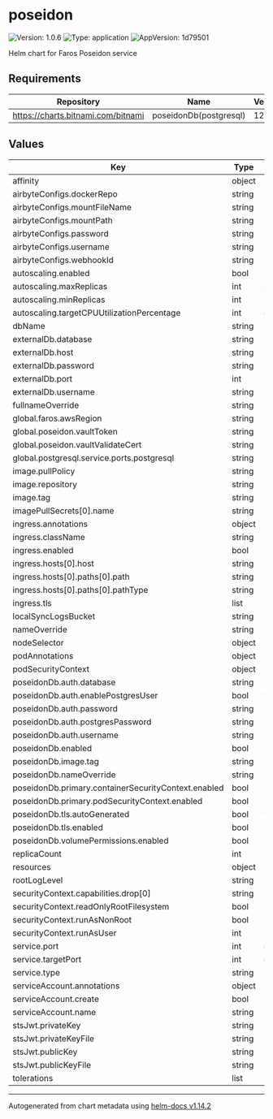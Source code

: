 # poseidon

![Version: 1.0.6](https://img.shields.io/badge/Version-1.0.6-informational?style=flat-square) ![Type: application](https://img.shields.io/badge/Type-application-informational?style=flat-square) ![AppVersion: 1d79501](https://img.shields.io/badge/AppVersion-1d79501-informational?style=flat-square)

Helm chart for Faros Poseidon service

## Requirements

| Repository | Name | Version |
|------------|------|---------|
| https://charts.bitnami.com/bitnami | poseidonDb(postgresql) | 12.2.2 |

## Values

| Key | Type | Default | Description |
|-----|------|---------|-------------|
| affinity | object | `{}` |  |
| airbyteConfigs.dockerRepo | string | `""` |  |
| airbyteConfigs.mountFileName | string | `"connectors-configs.zip"` |  |
| airbyteConfigs.mountPath | string | `"/etc/airbyte"` |  |
| airbyteConfigs.password | string | `""` |  |
| airbyteConfigs.username | string | `"NOT_DEFINED"` |  |
| airbyteConfigs.webhookId | string | `""` |  |
| autoscaling.enabled | bool | `false` |  |
| autoscaling.maxReplicas | int | `3` |  |
| autoscaling.minReplicas | int | `1` |  |
| autoscaling.targetCPUUtilizationPercentage | int | `80` |  |
| dbName | string | `"poseidon-db"` |  |
| externalDb.database | string | `nil` |  |
| externalDb.host | string | `nil` |  |
| externalDb.password | string | `nil` |  |
| externalDb.port | int | `5432` |  |
| externalDb.username | string | `nil` |  |
| fullnameOverride | string | `""` |  |
| global.faros.awsRegion | string | `"NOT_DEFINED"` |  |
| global.poseidon.vaultToken | string | `"hvs.not_defined"` |  |
| global.poseidon.vaultValidateCert | string | `"true"` |  |
| global.postgresql.service.ports.postgresql | string | `"5432"` |  |
| image.pullPolicy | string | `"IfNotPresent"` |  |
| image.repository | string | `"farosai/poseidon"` |  |
| image.tag | string | `"1d79501a43e7954530632143817ce05aa7a236a8"` |  |
| imagePullSecrets[0].name | string | `"dockerhub"` |  |
| ingress.annotations | object | `{}` |  |
| ingress.className | string | `""` |  |
| ingress.enabled | bool | `false` |  |
| ingress.hosts[0].host | string | `"poseidon.local"` |  |
| ingress.hosts[0].paths[0].path | string | `"/"` |  |
| ingress.hosts[0].paths[0].pathType | string | `"ImplementationSpecific"` |  |
| ingress.tls | list | `[]` |  |
| localSyncLogsBucket | string | `""` |  |
| nameOverride | string | `""` |  |
| nodeSelector | object | `{}` |  |
| podAnnotations | object | `{}` |  |
| podSecurityContext | object | `{}` |  |
| poseidonDb.auth.database | string | `"poseidondb"` |  |
| poseidonDb.auth.enablePostgresUser | bool | `true` |  |
| poseidonDb.auth.password | string | `"poseidon"` |  |
| poseidonDb.auth.postgresPassword | string | `"admin"` |  |
| poseidonDb.auth.username | string | `"poseidon"` |  |
| poseidonDb.enabled | bool | `true` |  |
| poseidonDb.image.tag | string | `"14.7.0"` |  |
| poseidonDb.nameOverride | string | `"poseidon-db"` |  |
| poseidonDb.primary.containerSecurityContext.enabled | bool | `false` |  |
| poseidonDb.primary.podSecurityContext.enabled | bool | `false` |  |
| poseidonDb.tls.autoGenerated | bool | `true` |  |
| poseidonDb.tls.enabled | bool | `true` |  |
| poseidonDb.volumePermissions.enabled | bool | `true` |  |
| replicaCount | int | `1` |  |
| resources | object | `{}` |  |
| rootLogLevel | string | `"DEBUG"` |  |
| securityContext.capabilities.drop[0] | string | `"ALL"` |  |
| securityContext.readOnlyRootFilesystem | bool | `true` |  |
| securityContext.runAsNonRoot | bool | `true` |  |
| securityContext.runAsUser | int | `1000` |  |
| service.port | int | `8080` |  |
| service.targetPort | int | `8080` |  |
| service.type | string | `"ClusterIP"` |  |
| serviceAccount.annotations | object | `{}` |  |
| serviceAccount.create | bool | `true` |  |
| serviceAccount.name | string | `""` |  |
| stsJwt.privateKey | string | `""` |  |
| stsJwt.privateKeyFile | string | `"sts-jwt-private-key.pem"` |  |
| stsJwt.publicKey | string | `""` |  |
| stsJwt.publicKeyFile | string | `"sts-jwt-public-key.pem"` |  |
| tolerations | list | `[]` |  |

----------------------------------------------
Autogenerated from chart metadata using [helm-docs v1.14.2](https://github.com/norwoodj/helm-docs/releases/v1.14.2)
